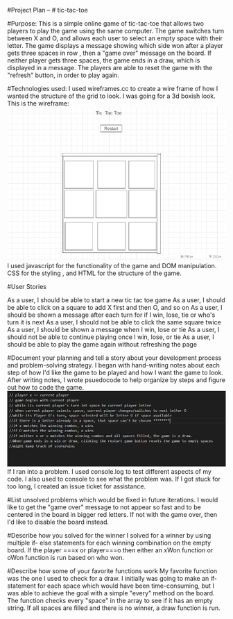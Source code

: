 #Project Plan – # tic-tac-toe

#Purpose:
This is a simple online game of tic-tac-toe that allows two players to play the game using the same computer. The game switches turn between X and O, and allows
each user to select an empty space with their letter. The game displays a message showing which side won after a player gets three spaces in row , then a "game over" message
on the board. If neither player gets three spaces, the game ends in a draw, which is displayed in a message. The players are able to reset the game with the "refresh" button,
in order to play again.

#Technologies used:
I used wireframes.cc to create a wire frame of how I wanted the structure of the grid to look. I was going for a 3d boxish look.
This is the wireframe:
<img src="./images/wireframe for project.png">
I used javascript for the functionality of the game and DOM manipulation. CSS for the styling , and HTML for the structure of the game.

#User Stories

As a user, I should be able to start a new tic tac toe game
As a user, I should be able to click on a square to add X first and then O, and so on
As a user, I should be shown a message after each turn for if I win, lose, tie or who's turn it is next
As a user, I should not be able to click the same square twice
As a user, I should be shown a message when I win, lose or tie
As a user, I should not be able to continue playing once I win, lose, or tie
As a user, I should be able to play the game again without refreshing the page

#Document your planning and tell a story about your development process and problem-solving strategy.
I began with hand-writing notes about each step of how I'd like the game to be played and how I want the game to look.
After writing notes, I wrote psuedocode to help organize by steps and figure out how to code the game.
<img src="images\pseudocode.JPG">
If I ran into a problem. I used console.log to test different aspects of my code. I also used to console to see what the problem was.
If I got stuck for too long, I created an issue ticket for assistance.

#List unsolved problems which would be fixed in future iterations.
I would like to get the "game over" message to not appear so fast and to be centered in the board in bigger red letters.
If not with the game over, then I'd like to disable the board instead.

#Describe how you solved for the winner
I solved for a winner by using multiple if- else statements for each winning combination on the empty board. If the player ===x or player===o then either an xWon function or oWon function is run based on who won.

#Describe how some of your favorite functions work
My favorite function was the one I used to check for a draw. I initially was going to make an if- statement for each space which would have been time-consuming, but I was
able to achieve the goal with a simple "every" method on the board. The function checks every "space" in the array to see if it has an empty string. If all spaces are filled
and there is no winner, a draw function is run.
